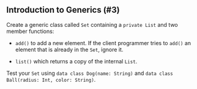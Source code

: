 ## Introduction to Generics (#3)

Create a generic class called `Set` containing a `private List` and two member
functions:

- `add()` to add a new element. If the client programmer tries to `add()` an
element that is already in the `Set`, ignore it.

- `list()` which returns a copy of the internal `List`.

Test your `Set` using `data class Dog(name: String)` and
`data class Ball(radius: Int, color: String)`.
